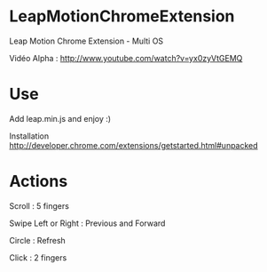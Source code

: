 LeapMotionChromeExtension
=========================

Leap Motion Chrome Extension - Multi OS

Vidéo Alpha : http://www.youtube.com/watch?v=yx0zyVtGEMQ


Use
=========================
Add leap.min.js and enjoy :)

Installation
http://developer.chrome.com/extensions/getstarted.html#unpacked


Actions
=========================
Scroll : 5 fingers

Swipe Left or Right : Previous and Forward

Circle : Refresh

Click : 2 fingers
